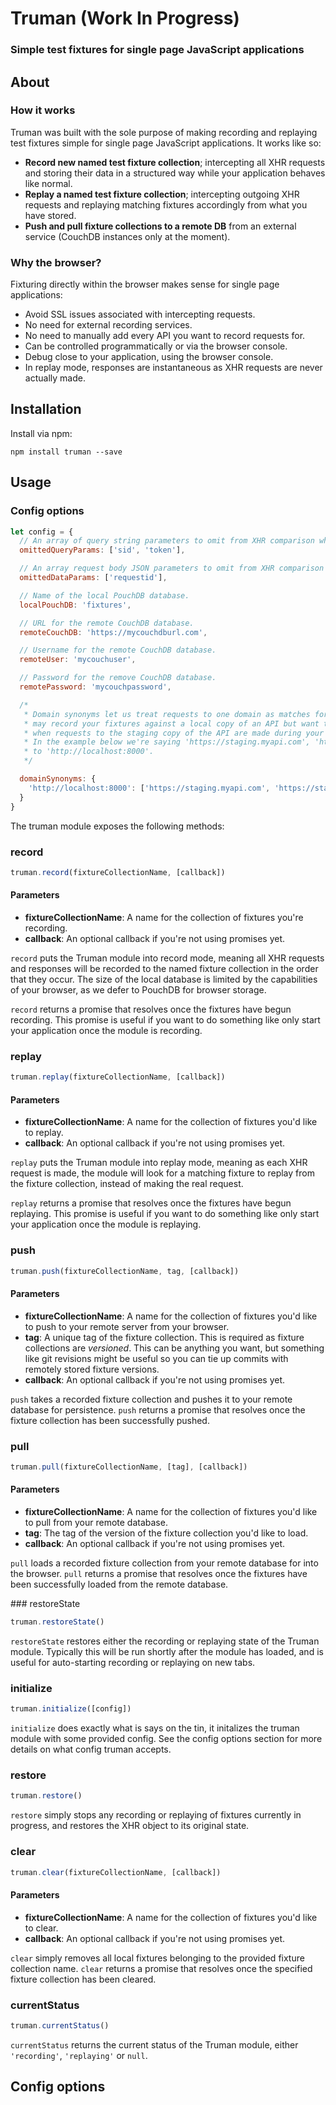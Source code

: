 # Truman (Work In Progress)

### Simple test fixtures for single page JavaScript applications

## About

### How it works
Truman was built with the sole purpose of making recording and replaying test fixtures simple for single page JavaScript applications. It works like so:

 - **Record new named test fixture collection**; intercepting all XHR requests and storing their data in a structured way while your application behaves like normal.
 - **Replay a named test fixture collection**; intercepting outgoing XHR requests and replaying matching fixtures accordingly from what you have stored.
 - **Push and pull fixture collections to a remote DB** from an external service (CouchDB instances only at the moment).

### Why the browser?
Fixturing directly within the browser makes sense for single page applications:

 - Avoid SSL issues associated with intercepting requests.
 - No need for external recording services.
 - No need to manually add every API you want to record requests for.
 - Can be controlled programmatically or via the browser console.
 - Debug close to your application, using the browser console.
 - In replay mode, responses are instantaneous as XHR requests are never actually made.

## Installation
Install via npm:

```
npm install truman --save
```

## Usage

### Config options

```javascript
let config = {
  // An array of query string parameters to omit from XHR comparison when matching fixtures.
  omittedQueryParams: ['sid', 'token'],

  // An array request body JSON parameters to omit from XHR comparison when matching fixtures.
  omittedDataParams: ['requestid'],

  // Name of the local PouchDB database.
  localPouchDB: 'fixtures',       

  // URL for the remote CouchDB database.
  remoteCouchDB: 'https://mycouchdburl.com',     

  // Username for the remote CouchDB database.
  remoteUser: 'mycouchuser',     

  // Password for the remove CouchDB database.
  remotePassword: 'mycouchpassword',     

  /*
   * Domain synonyms let us treat requests to one domain as matches for requests to another. For example, you
   * may record your fixtures against a local copy of an API but want to make sure those fixtures are replayed
   * when requests to the staging copy of the API are made during your test run. Domain synonyms do just that.
   * In the example below we're saying 'https://staging.myapi.com', 'https://staging2.myapi.com' are synonymous
   * to 'http://localhost:8000'.
   */

  domainSynonyms: {
    'http://localhost:8000': ['https://staging.myapi.com', 'https://staging2.myapi.com']
  }
}
```

The truman module exposes the following methods:

### record
```javascript
truman.record(fixtureCollectionName, [callback])
```
#### Parameters
 - **fixtureCollectionName**: A name for the collection of fixtures you're recording.
 - **callback**: An optional callback if you're not using promises yet.

`record` puts the Truman module into record mode, meaning all XHR requests and responses will be recorded to the named fixture collection in the order that they occur. The size of the local database is limited by the capabilities of your browser, as we defer to PouchDB for browser storage.

`record` returns a promise that resolves once the fixtures have begun recording. This promise is useful if you want to do something like only start your application once the module is recording.

### replay
```javascript
truman.replay(fixtureCollectionName, [callback])
```

#### Parameters
- **fixtureCollectionName**: A name for the collection of fixtures you'd like to replay.
- **callback**: An optional callback if you're not using promises yet.

`replay` puts the Truman module into replay mode, meaning as each XHR request is made, the module will look for a matching fixture to replay from the fixture collection, instead of making the real request.

`replay` returns a promise that resolves once the fixtures have begun replaying. This promise is useful if you want to do something like only start your application once the module is replaying.

### push

```javascript
truman.push(fixtureCollectionName, tag, [callback])
```

#### Parameters
- **fixtureCollectionName**: A name for the collection of fixtures you'd like to push to your remote server from your browser.
- **tag**: A unique tag of the fixture collection. This is required as fixture collections are *versioned*. This can be anything you want, but something like git revisions might be useful so you can tie up commits with remotely stored fixture versions.
- **callback**: An optional callback if you're not using promises yet.

`push` takes a recorded fixture collection and pushes it to your remote database for persistence. `push` returns a promise that resolves once the fixture collection has been successfully pushed.

### pull

```javascript
truman.pull(fixtureCollectionName, [tag], [callback])
```

#### Parameters
- **fixtureCollectionName**: A name for the collection of fixtures you'd like to pull from your remote database.
- **tag**: The tag of the version of the fixture collection you'd like to load.
- **callback**: An optional callback if you're not using promises yet.

`pull` loads a recorded fixture collection from your remote database for into the browser. `pull` returns a promise that resolves once the fixtures have been successfully loaded from the remote database.

### restoreState

```javascript
truman.restoreState()
```

`restoreState` restores either the recording or replaying state of the Truman module. Typically this will be run shortly after the module has loaded, and is useful for auto-starting recording or replaying on new tabs.

### initialize

```javascript
truman.initialize([config])
```

`initialize` does exactly what is says on the tin, it initalizes the truman module with some provided config. See the config options section for more details on what config truman accepts.

### restore

```javascript
truman.restore()
```

`restore` simply stops any recording or replaying of fixtures currently in progress, and restores the XHR object to its original state.


### clear

```javascript
truman.clear(fixtureCollectionName, [callback])
```
#### Parameters
- **fixtureCollectionName**: A name for the collection of fixtures you'd like to clear.
- **callback**: An optional callback if you're not using promises yet.

`clear` simply removes all local fixtures belonging to the provided fixture collection name. `clear` returns a promise that resolves once the specified fixture collection has been cleared.


### currentStatus

```javascript
truman.currentStatus()
```

`currentStatus` returns the current status of the Truman module, either `'recording'`, `'replaying'` or `null`.

## Config options
